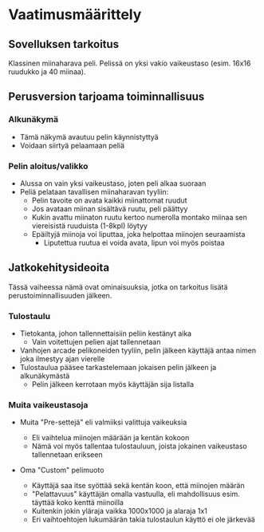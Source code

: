 # Vaatimusmäärittely

## Sovelluksen tarkoitus

 Klassinen miinaharava peli. Pelissä on yksi vakio vaikeustaso (esim. 16x16 ruudukko ja 40 miinaa).

## Perusversion tarjoama toiminnallisuus

### Alkunäkymä

 - Tämä näkymä avautuu pelin käynnistyttyä
 - Voidaan siirtyä pelaamaan peliä

### Pelin aloitus/valikko

 - Alussa on vain yksi vaikeustaso, joten peli alkaa suoraan 
 - Peliä pelataan tavallisen miinaharavan tyyliin:
   - Pelin tavoite on avata kaikki miinattomat ruudut
   - Jos avataan miinan sisältävä ruutu, peli päättyy
   - Kukin avattu miinaton ruutu kertoo numerolla montako miinaa sen viereisistä ruuduista (1-8kpl) löytyy
   - Epäiltyjä miinoja voi liputtaa, joka helpottaa miinojen seuraamista
     - Liputettua ruutua ei voida avata, lipun voi myös poistaa

## Jatkokehitysideoita

 Tässä vaiheessa nämä ovat ominaisuuksia, jotka on tarkoitus lisätä perustoiminnallisuuden jälkeen. 

### Tulostaulu

 - Tietokanta, johon tallennettaisiin peliin kestänyt aika
   - Vain voitettujen pelien ajat tallennetaan
 - Vanhojen arcade pelikoneiden tyyliin, pelin jälkeen käyttäjä antaa nimen joka ilmestyy ajan vierelle
 - Tulostaulua pääsee tarkastelemaan jokaisen pelin jälkeen ja alkunäkymästä
   - Pelin jälkeen kerrotaan myös käyttäjän sija listalla

### Muita vaikeustasoja

 - Muita "Pre-settejä" eli valmiiksi valittuja vaikeuksia
   - Eli vaihtelua miinojen määrään ja kentän kokoon
   - Nämä voi myös tallentaa tulostauluun, joista jokainen vaikeustaso tallennetaan erikseen

 - Oma "Custom" pelimuoto
   - Käyttäjä saa itse syöttää sekä kentän koon, että miinojen määrän
   - "Pelattavuus" käyttäjän omalla vastuulla, eli mahdollisuus esim. täyttää koko kenttä miinoilla
   - Kuitenkin jokin yläraja vaikka 1000x1000 ja alaraja 1x1
   - Eri vaihtoehtojen lukumäärän takia tulostaulun käyttö ei ole järkevää
